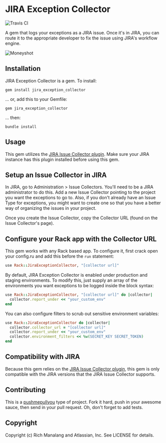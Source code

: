 # JIRA Exception Collector

![Travis CI](https://secure.travis-ci.org/manalang/jira_exception_collector.png?branch=master)

A gem that logs your exceptions as a JIRA issue. Once it's in JIRA, you can route it to
the appropriate developer to fix the issue using JIRA's workflow engine.

![Moneyshot](https://img.skitch.com/20111130-b3f5rj9q95wh9txjrygyeaexn4.png)

## Installation

JIRA Exception Collector is a gem. To install:

    gem install jira_exception_collector

... or, add this to your Gemfile:

    gem jira_exception_collector

... then:

    bundle install


## Usage

This gem utilizes the [JIRA Issue Collector plugin](https://plugins.atlassian.com/583856).
Make sure your JIRA instance has this plugin installed before using this gem.

## Setup an Issue Collector in JIRA

In JIRA, go to Administration > Issue Collectors. You'll need to be a JIRA administrator
to do this. Add a new Issue Collector pointing to the project you want the exceptions to
go to. Also, if you don't already have an Issue Type for exceptions, you might want to
create one so that you have a better way of organizing the issues in your project.

Once you create the Issue Collector, copy the Collector URL (found on the Issue Collector's
page).

## Configure your Rack app with the Collector URL

This gem works with any Rack based app. To configure it, first crack open your config.ru
and add this before the `run` statement:

````ruby
use Rack::JiraExceptionCollector, "[collector url]"
````

By default, JIRA Exception Collector is enabled under production and staging environments.
To modify this, just supply an array of the environments you want exceptions to be logged
inside the block syntax:

````ruby
use Rack::JiraExceptionCollector, "[collector url]" do |collector|
  collector.report_under << "your_custom_env"
end
````

You can also configure filters to scrub out sensitive environment variables:

````ruby
use Rack::JiraExceptionCollector do |collector|
  collector.collector_url = "[collector url]"
  collector.report_under << "your_custom_env"
  collector.environment_filters << %w(SECRET_KEY SECRET_TOKEN)
end
````

## Compatibility with JIRA

Because this gem relies on the [JIRA Issue Collector plugin](https://plugins.atlassian.com/583856),
this gem is only compatible with the JIRA versions that the JIRA Issue Collector supports.

## Contributing

This is a [pushmepullyou](http://amysuenathan.com/wp-content/uploads/2009/03/pushmepullyou.jpg) 
type of project. Fork it hard, push in your awesome sauce, then send in your pull request. Oh, 
don't forget to add tests.

## Copyright

Copyright (c) Rich Manalang and Atlassian, Inc. See LICENSE for details.

